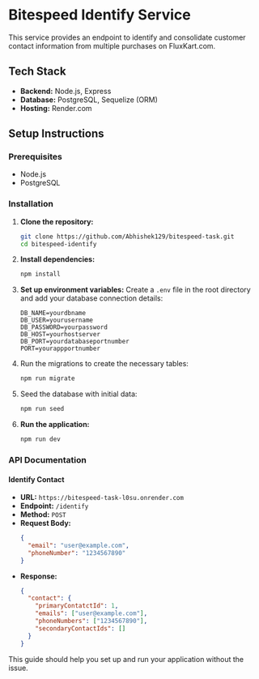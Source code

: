 # Bitespeed Identify Service

This service provides an endpoint to identify and consolidate customer contact information from multiple purchases on FluxKart.com.

## Tech Stack

- **Backend:** Node.js, Express
- **Database:** PostgreSQL, Sequelize (ORM)
- **Hosting:** Render.com

## Setup Instructions

### Prerequisites

- Node.js
- PostgreSQL

### Installation

1. **Clone the repository:**
    ```sh
    git clone https://github.com/Abhishek129/bitespeed-task.git
    cd bitespeed-identify
    ```

2. **Install dependencies:**
    ```sh
    npm install
    ```

3. **Set up environment variables:**
    Create a `.env` file in the root directory and add your database connection details:
    ```plaintext
    DB_NAME=yourdbname
    DB_USER=yourusername
    DB_PASSWORD=yourpassword
    DB_HOST=yourhostserver
    DB_PORT=yourdatabaseportnumber
    PORT=yourappportnumber
    ```

4. Run the migrations to create the necessary tables:
    ```sh
    npm run migrate
    ```

5. Seed the database with initial data:
    ```sh
    npm run seed
    ```

4. **Run the application:**
    ```sh
    npm run dev
    ```

### API Documentation

#### Identify Contact

- **URL:** `https://bitespeed-task-l0su.onrender.com`
- **Endpoint:** `/identify`
- **Method:** `POST`
- **Request Body:**
    ```json
    {
      "email": "user@example.com",
      "phoneNumber": "1234567890"
    }
    ```
- **Response:**
    ```json
    {
      "contact": {
        "primaryContatctId": 1,
        "emails": ["user@example.com"],
        "phoneNumbers": ["1234567890"],
        "secondaryContactIds": []
      }
    }
    ```

This guide should help you set up and run your application without the issue.
